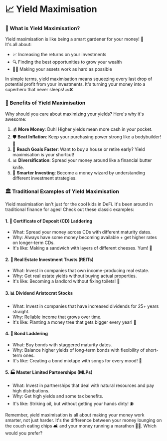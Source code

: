 # 📈 Yield Maximisation

### 🤔 What is Yield Maximisation?

Yield maximisation is like being a smart gardener for your money! 🌱\
It's all about:

* 📈 Increasing the returns on your investments
* 🔍 Finding the best opportunities to grow your wealth
* 🏋️‍♀️ Making your assets work as hard as possible

In simple terms, yield maximisation means squeezing every last drop of potential profit from your investments. It's turning your money into a superhero that never sleeps! 💤❌

### 🌟 Benefits of Yield Maximisation

Why should you care about maximizing your yields? Here's why it's awesome:

1. 💰 **More Money**: Duh! Higher yields mean more cash in your pocket.
2. 🛡️ **Beat Inflation**: Keep your purchasing power strong like a bodybuilder! 💪
3. 🎯 **Reach Goals Faster**: Want to buy a house or retire early? Yield maximisation is your shortcut!
4. 📊 **Diversification**: Spread your money around like a financial butter knife.
5. 🧠 **Smarter Investing**: Become a money wizard by understanding different investment strategies.

### 🏛️ Traditional Examples of Yield Maximisation

Yield maximisation isn't just for the cool kids in DeFi. It's been around in traditional finance for ages! Check out these classic examples:

#### 1. 🏦 Certificate of Deposit (CD) Laddering

* What: Spread your money across CDs with different maturity dates.
* Why: Always have some money becoming available + get higher rates on longer-term CDs.
* It's like: Making a sandwich with layers of different cheeses. Yum! 🧀

#### 2. 🏢 Real Estate Investment Trusts (REITs)

* What: Invest in companies that own income-producing real estate.
* Why: Get real estate yields without buying actual properties.
* It's like: Becoming a landlord without fixing toilets! 🚽

#### 3. 📊 Dividend Aristocrat Stocks

* What: Invest in companies that have increased dividends for 25+ years straight.
* Why: Reliable income that grows over time.
* It's like: Planting a money tree that gets bigger every year! 🌳

#### 4. 🔀 Bond Laddering

* What: Buy bonds with staggered maturity dates.
* Why: Balance higher yields of long-term bonds with flexibility of short-term ones.
* It's like: Creating a bond mixtape with songs for every mood! 🎵

#### 5. 🏭 Master Limited Partnerships (MLPs)

* What: Invest in partnerships that deal with natural resources and pay high distributions.
* Why: Get high yields and some tax benefits.
* It's like: Striking oil, but without getting your hands dirty! ⛽

Remember, yield maximisation is all about making your money work smarter, not just harder. It's the difference between your money lounging on the couch eating chips 🛋️ and your money running a marathon 🏃‍♂️. Which would you prefer?
